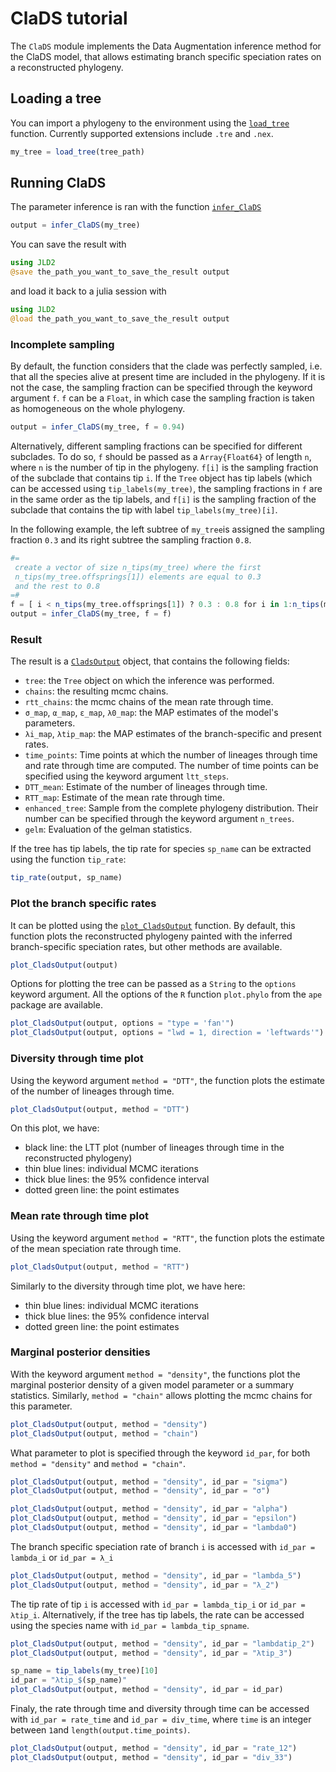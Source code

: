 # ClaDS tutorial

The `ClaDS` module implements the Data Augmentation inference method for the ClaDS model, that allows estimating branch specific speciation rates on a reconstructed phylogeny.

## Loading a tree

You can import a phylogeny to the environment using the [`load_tree`](@ref) function. Currently supported extensions include `.tre` and `.nex`.

```julia
my_tree = load_tree(tree_path)
```

## Running ClaDS

The parameter inference is ran with the function [`infer_ClaDS`](@ref)

```julia
output = infer_ClaDS(my_tree)
```

You can save the result with

```julia
using JLD2
@save the_path_you_want_to_save_the_result output
```

and load it back to a julia session with

```julia
using JLD2
@load the_path_you_want_to_save_the_result output
```

### Incomplete sampling

By default, the function considers that the clade was perfectly sampled, i.e. that all the species alive at present time are included in the phylogeny. If it is not the case, the sampling fraction can be specified through the keyword argument `f`. `f` can be a `Float`, in which case the sampling fraction is taken as homogeneous on the whole phylogeny.

```julia
output = infer_ClaDS(my_tree, f = 0.94)
```

Alternatively, different sampling fractions can be specified for different subclades. To do so, `f` should be passed as a `Array{Float64}` of length `n`, where `n` is the number of tip in the phylogeny. `f[i]` is the sampling fraction of the subclade that contains tip `i`. If the `Tree` object has tip labels (which can be accessed using `tip_labels(my_tree)`, the sampling fractions in `f` are in the same order as the tip labels, and `f[i]` is the sampling fraction of the subclade that contains the tip with label `tip_labels(my_tree)[i]`.

In the following example, the left subtree of `my_tree`is assigned the sampling fraction `0.3` and its right subtree the sampling fraction `0.8`.

```julia
#=
 create a vector of size n_tips(my_tree) where the first
 n_tips(my_tree.offsprings[1]) elements are equal to 0.3
 and the rest to 0.8
=#
f = [ i < n_tips(my_tree.offsprings[1]) ? 0.3 : 0.8 for i in 1:n_tips(my_tree)]
output = infer_ClaDS(my_tree, f = f)
```

### Result

The result is a [`CladsOutput`](@ref) object, that contains the following fields:
- `tree`: the `Tree` object on which the inference was performed.
- `chains`: the resulting mcmc chains.
- `rtt_chains`: the mcmc chains of  the mean rate through time.
- `σ_map`, `α_map`, `ε_map`, `λ0_map`: the MAP estimates of the model's parameters.
- `λi_map`, `λtip_map`: the MAP estimates of the branch-specific and present rates.
- `time_points`: Time points at which the number of lineages through time and rate through time are computed. The number of time points can be specified using the keyword argument `ltt_steps`.
- `DTT_mean`: Estimate of the number of lineages through time.
- `RTT_map`: Estimate of the mean rate through time.
- `enhanced_tree`: Sample from the complete phylogeny distribution. Their number can be specified through the keyword argument `n_trees`.
- `gelm`: Evaluation of the gelman statistics.

If the tree has tip labels, the tip rate for species `sp_name` can be extracted using the function `tip_rate`:

```julia
tip_rate(output, sp_name)
```

### Plot the branch specific rates

It can be plotted using the [`plot_CladsOutput`](@ref) function. By default, this function plots the reconstructed phylogeny painted with the inferred branch-specific speciation rates, but other methods are available.

```julia
plot_CladsOutput(output)
```

Options for plotting the tree can be passed as a `String` to the `options` keyword argument. All the options of the `R` function `plot.phylo` from the `ape` package are available.

```julia
plot_CladsOutput(output, options = "type = 'fan'")
plot_CladsOutput(output, options = "lwd = 1, direction = 'leftwards'")
```

### Diversity through time plot

Using the keyword argument `method = "DTT"`, the function plots the estimate of the number of lineages through time.

```julia
plot_CladsOutput(output, method = "DTT")
```

On this plot, we have:
- black line: the LTT plot (number of lineages through time in the reconstructed phylogeny)
- thin blue lines: individual MCMC iterations
- thick blue lines: the $95\%$ confidence interval
- dotted green line: the point estimates

### Mean rate through time plot

Using the keyword argument `method = "RTT"`, the function plots the estimate of the mean speciation rate through time.

```julia
plot_CladsOutput(output, method = "RTT")
```

Similarly to the diversity through time plot, we have here:
- thin blue lines: individual MCMC iterations
- thick blue lines: the $95\%$ confidence interval
- dotted green line: the point estimates

### Marginal posterior densities

With the keyword argument `method = "density"`, the functions plot the marginal posterior density of a given model parameter or a summary statistics. Similarly, `method = "chain"` allows plotting the mcmc chains for this parameter.

```julia
plot_CladsOutput(output, method = "density")
plot_CladsOutput(output, method = "chain")
```

What parameter to plot is specified through the keyword `id_par`, for both  `method = "density"` and  `method = "chain"`.

```julia
plot_CladsOutput(output, method = "density", id_par = "sigma")
plot_CladsOutput(output, method = "density", id_par = "σ")

plot_CladsOutput(output, method = "density", id_par = "alpha")
plot_CladsOutput(output, method = "density", id_par = "epsilon")
plot_CladsOutput(output, method = "density", id_par = "lambda0")
```

The branch specific speciation rate of branch `i` is accessed with  `id_par = lambda_i` or `id_par = λ_i`

```julia
plot_CladsOutput(output, method = "density", id_par = "lambda_5")
plot_CladsOutput(output, method = "density", id_par = "λ_2")
```

The tip rate of tip `i` is accessed with  `id_par = lambda_tip_i` or `id_par = λtip_i`. Alternatively, if the tree has tip labels, the rate can be accessed using the species name with `id_par = lambda_tip_spname`.

```julia
plot_CladsOutput(output, method = "density", id_par = "lambdatip_2")
plot_CladsOutput(output, method = "density", id_par = "λtip_3")

sp_name = tip_labels(my_tree)[10]
id_par = "λtip_$(sp_name)"
plot_CladsOutput(output, method = "density", id_par = id_par)
```

Finaly, the rate through time and diversity through time can be accessed with `id_par = rate_time` and `id_par = div_time`, where `time` is an integer between `1`and `length(output.time_points)`.

```julia
plot_CladsOutput(output, method = "density", id_par = "rate_12")
plot_CladsOutput(output, method = "density", id_par = "div_33")
```
